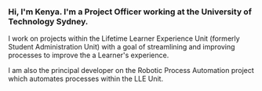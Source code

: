 ### Hi, I'm Kenya. I'm a Project Officer working at the University of Technology Sydney. 

I work on projects within the Lifetime Learner Experience Unit (formerly Student Administration Unit) with a goal of streamlining and improving processes to improve the a Learner's experience.

I am also the principal developer on the Robotic Process Automation project which automates processes within the LLE Unit.


<!--
**kenyachan/kenyachan** is a ✨ _special_ ✨ repository because its `README.md` (this file) appears on your GitHub profile.

Here are some ideas to get you started:

- 🔭 I’m currently working on ...
- 🌱 I’m currently learning ...
- 👯 I’m looking to collaborate on ...
- 🤔 I’m looking for help with ...
- 💬 Ask me about ...
- 📫 How to reach me: ...
- 😄 Pronouns: ...
- ⚡ Fun fact: ...
-->

